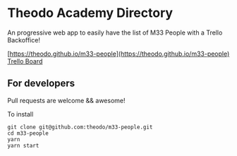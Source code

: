 # Theodo Academy Directory

An progressive web app to easily have the list of M33 People with a Trello Backoffice!

[https://theodo.github.io/m33-people](https://theodo.github.io/m33-people)
[Trello Board](https://trello.com/b/JLBMh7wp)

## For developers

Pull requests are welcome && awesome!

To install

```shell
git clone git@github.com:theodo/m33-people.git
cd m33-people
yarn
yarn start
```

